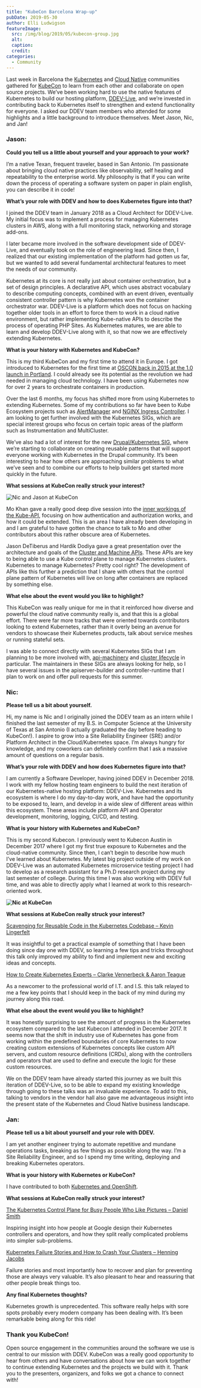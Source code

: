 ```yaml
---
title: "KubeCon Barcelona Wrap-up"
pubDate: 2019-05-30
author: Elli Ludwigson
featureImage:
  src: /img/blog/2019/05/kubecon-group.jpg
  alt:
  caption:
  credit:
categories:
  - Community
---
```


Last week in Barcelona the [Kubernetes](https://kubernetes.io/) and [Cloud Native](https://www.cncf.io/) communities gathered for [KubeCon](https://events.linuxfoundation.org/events/kubecon-cloudnativecon-europe-2019/) to learn from each other and collaborate on open source projects. We’ve been working hard to use the native features of Kubernetes to build our hosting platform, [DDEV-Live](https://ddev.com/ddev-live/), and we’re invested in contributing back to Kubernetes itself to strengthen and extend functionality for everyone. I asked our DDEV team members who attended for some highlights and a little background to introduce themselves. Meet Jason, Nic, and Jan!

### Jason:

**Could you tell us a little about yourself and your approach to your work?**

I’m a native Texan, frequent traveler, based in San Antonio. I’m passionate about bringing cloud native practices like observability, self healing and repeatability to the enterprise world. My philosophy is that if you can write down the process of operating a software system on paper in plain english, you can describe it in code!

**What’s your role with DDEV and how to does Kubernetes figure into that?**

I joined the DDEV team in January 2018 as a Cloud Architect for DDEV-Live. My initial focus was to implement a process for managing Kubernetes clusters in AWS, along with a full monitoring stack, networking and storage add-ons.

I later became more involved in the software development side of DDEV-Live, and eventually took on the role of engineering lead. Since then, I realized that our existing implementation of the platform had gotten us far, but we wanted to add several fundamental architectural features to meet the needs of our community.

Kubernetes at its core is not really just about container orchestration, but a set of design principles. A declarative API, which uses abstract vocabulary to describe computing concepts, combined with an event driven, eventually consistent controller pattern is why Kubernetes won the container orchestrator war. DDEV-Live is a platform which does not focus on hacking together older tools in an effort to force them to work in a cloud native environment, but rather implementing Kube-native APIs to describe the process of operating PHP Sites. As Kubernetes matures, we are able to learn and develop DDEV-Live along with it, so that now we are effectively extending Kubernetes.

**What is your history with Kubernetes and KubeCon?**

This is my third KubeCon and my first time to attend it in Europe. I got introduced to Kubernetes for the first time at [OSCON back in 2015 at the 1.0 launch in Portland](https://conferences.oreilly.com/oscon/open-source-2015/public/schedule/detail/45281). I could already see its potential as the revolution we had needed in managing cloud technology. I have been using Kubernetes now for over 2 years to orchestrate containers in production.

Over the last 6 months, my focus has shifted more from using Kubernetes to extending Kubernetes. Some of my contributions so far have been to Kube Ecosystem projects such as [AlertManager](https://prometheus.io/docs/alerting/alertmanager/) and [NGINX Ingress Controller](https://kubernetes.github.io/ingress-nginx/). I am looking to get further involved with the Kubernetes SIGs, which are special interest groups who focus on certain topic areas of the platform such as Instrumentation and MultiCluster.

We’ve also had a lot of interest for the new [Drupal/Kubernetes SIG](https://github.com/drud/sig-drupal), where we’re starting to collaborate on creating reusable patterns that will support everyone working with Kubernetes in the Drupal community. It’s been interesting to hear how others are approaching similar problems to what we’ve seen and to combine our efforts to help builders get started more quickly in the future.

**What sessions at KubeCon really struck your interest?**

![Nic and Jason at KubeCon](/img/blog/2019/05/kubecon-nic-jason.jpg)

Mo Khan gave a really good deep dive session into the [inner workings of the Kube-API](https://www.youtube.com/watch?v=-2xcNjKLU9E&list=PLj6h78yzYM2PpmMAnvpvsnR4c27wJePh3&index=249&t=0s), focusing on how authentication and authorization works, and how it could be extended. This is an area I have already been developing in and I am grateful to have gotten the chance to talk to Mo and other contributors about this rather obscure area of Kubernetes.

Jason DeTiberus and Hardik Dodiya gave a great presentation over the architecture and goals of the [Cluster and Machine APIs](https://www.youtube.com/watch?v=Mtg8jygK3Hs&list=PLj6h78yzYM2PpmMAnvpvsnR4c27wJePh3&index=291&t=0s). These APIs are key to being able to use a Kube control plane to manage Kubernetes clusters. Kubernetes to manage Kubernetes? Pretty cool right? The development of APIs like this further a prediction that I share with others that the control plane pattern of Kubernetes will live on long after containers are replaced by something else.

**What else about the event would you like to highlight?**

This KubeCon was really unique for me in that it reinforced how diverse and powerful the cloud native community really is, and that this is a global effort. There were far more tracks that were oriented towards contributors looking to extend Kubernetes, rather than it overly being an avenue for vendors to showcase their Kubernetes products, talk about service meshes or running stateful sets.

I was able to connect directly with several Kubernetes SIGs that I am planning to be more involved with, [api-machinery](https://github.com/kubernetes/community/tree/master/sig-api-machinery) and [cluster lifecycle](https://github.com/kubernetes/community/tree/master/sig-cluster-lifecycle) in particular. The maintainers in these SIGs are always looking for help, so I have several issues in the apiserver-builder and controller-runtime that I plan to work on and offer pull requests for this summer.

### Nic:

**Please tell us a bit about yourself.**

Hi, my name is Nic and I originally joined the DDEV team as an intern while I finished the last semester of my B.S. in Computer Science at the University of Texas at San Antonio (I actually graduated the day before heading to KubeCon!). I aspire to grow into a Site Reliability Engineer (SRE) and/or Platform Architect in the Cloud/Kubernetes space. I’m always hungry for knowledge, and my coworkers can definitely confirm that I ask a massive amount of questions on a regular basis.

**What’s your role with DDEV and how does Kubernetes figure into that?**

I am currently a Software Developer, having joined DDEV in December 2018\. I work with my fellow hosting team engineers to build the next iteration of our Kubernetes-native hosting platform: DDEV-Live. Kubernetes and its ecosystem is where I do my day-to-day work, and have had the opportunity to be exposed to, learn, and develop in a wide slew of different areas within this ecosystem. These areas include platform API and Operator development, monitoring, logging, CI/CD, and testing.

**What is your history with Kubernetes and KubeCon?**

This is my second Kubecon. I previously went to Kubecon Austin in December 2017 where I got my first true exposure to Kubernetes and the cloud-native community. Since then, I can’t begin to describe how much I’ve learned about Kubernetes. My latest big project outside of my work on DDEV-Live was an automated Kubernetes microservice testing project I had to develop as a research assistant for a Ph.D research project during my last semester of college. During this time I was also working with DDEV full time, and was able to directly apply what I learned at work to this research-oriented work.

**![Nic at KubeCon](/img/blog/2019/05/kubecon-nic.jpg)**

**What sessions at KubeCon really struck your interest?**

[Scavenging for Reusable Code in the Kubernetes Codebase – Kevin Lingerfelt](https://www.youtube.com/watch?v=G8swjziYjY8&list=PLj6h78yzYM2PpmMAnvpvsnR4c27wJePh3&index=117&t=0s)

It was insightful to get a practical example of something that I have been doing since day one with DDEV, so learning a few tips and tricks throughout this talk only improved my ability to find and implement new and exciting ideas and concepts.

[How to Create Kubernetes Experts – Clarke Vennerbeck & Aaron Teague](https://www.youtube.com/watch?v=n6VPBUIkgqo&list=PLj6h78yzYM2PpmMAnvpvsnR4c27wJePh3&index=296&t=0s)

As a newcomer to the professional world of I.T. and I.S. this talk relayed to me a few key points that I should keep in the back of my mind during my journey along this road.

**What else about the event would you like to highlight?**

It was honestly surprising to see the amount of progress in the Kubernetes ecosystem compared to the last Kubecon I attended in December 2017\. It seems now that the shift in industry use of Kubernetes has gone from working within the predefined boundaries of core Kubernetes to now creating custom extensions of Kubernetes concepts like custom API servers, and custom resource definitions (CRDs), along with the controllers and operators that are used to define and execute the logic for these custom resources.

We on the DDEV team have already started this journey as we built this iteration of DDEV-Live, so to be able to expand my existing knowledge through going to these talks was an invaluable experience. To add to this, talking to vendors in the vendor hall also gave me advantageous insight into the present state of the Kubernetes and Cloud Native business landscape.

### Jan:

**Please tell us a bit about yourself and your role with DDEV.**

I am yet another engineer trying to automate repetitive and mundane operations tasks, breaking as few things as possible along the way. I’m a Site Reliability Engineer, and so I spend my time writing, deploying and breaking Kubernetes operators.

**What is your history with Kubernetes or KubeCon?**

I have contributed to both [Kubernetes and OpenShift](https://github.com/wozniakjan).

**What sessions at KubeCon really struck your interest?**

[The Kubernetes Control Plane for Busy People Who Like Pictures – Daniel Smith](https://www.youtube.com/watch?v=zCXiXKMqnuE&list=PLj6h78yzYM2PpmMAnvpvsnR4c27wJePh3&index=96&t=0s)

Inspiring insight into how people at Google design their Kubernetes controllers and operators, and how they split really complicated problems into simpler sub-problems.

[Kubernetes Failure Stories and How to Crash Your Clusters – Henning Jacobs](https://www.youtube.com/watch?v=6sDTB4eV4F8&list=PLj6h78yzYM2PpmMAnvpvsnR4c27wJePh3&index=31&t=0s)

Failure stories and most importantly how to recover and plan for preventing those are always very valuable. It’s also pleasant to hear and reassuring that other people break things too.

**Any final Kubernetes thoughts?**

Kubernetes growth is unprecedented. This software really helps with sore spots probably every modern company has been dealing with. It’s been remarkable being along for this ride!

### Thank you KubeCon!

Open source engagement in the communities around the software we use is central to our mission with DDEV. KubeCon was a really good opportunity to hear from others and have conversations about how we can work together to continue extending Kubernetes and the projects we build with it. Thank you to the presenters, organizers, and folks we got a chance to connect with!
